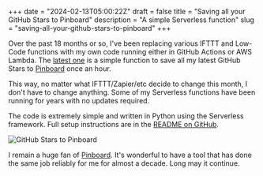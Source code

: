 +++
date = "2024-02-13T05:00:22Z"
draft = false
title = "Saving all your GitHub Stars to Pinboard"
description = "A simple Serverless function"
slug = "saving-all-your-github-stars-to-pinboard"
+++

Over the past 18 months or so, I've been replacing various IFTTT and Low-Code functions with my own code running either in GitHub Actions or AWS Lambda. The [latest one](https://github.com/conoro/github-stars-to-pinboard) is a simple function to save all my latest GitHub Stars to [Pinboard](https://pinboard.in/) once an hour.

This way, no matter what IFTTT/Zapier/etc decide to change this month, I don't have to change anything. Some of my Serverless functions have been running for years with no updates required.

The code is extremely simple and written in Python using the Serverless framework. Full setup instructions are in the [README on GitHub](https://github.com/conoro/github-stars-to-pinboard).

![GitHub Stars to Pinboard](/images/2024/02/github-stars-to-pinboard.png)

I remain a huge fan of [Pinboard](https://pinboard.in/). It's wonderful to have a tool that has done the same job reliably for me for almost a decade. Long may it continue.


